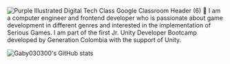 ![Purple Illustrated Digital Tech Class Google Classroom Header (6)](https://user-images.githubusercontent.com/44000056/215909129-a94debc6-4b3e-49bb-aa53-f5088be285f1.png)
 💬 I am a computer engineer and frontend developer who is passionate about game development in different genres and interested in the implementation of Serious Games. I am part of the first Jr. Unity Developer Bootcamp developed by Generation Colombia with the support of Unity.
 
![Gaby030300's GitHub stats](https://github-readme-stats.vercel.app/api?username=Gaby030300&show_icons=true&theme=radical)

<!--
**Gaby030300/Gaby030300** is a ✨ _special_ ✨ repository because its `README.md` (this file) appears on your GitHub profile.

Here are some ideas to get you started:

- 🔭 I’m currently working on ... Something
- 🌱 I’m currently learning ...
- 👯 I’m looking to collaborate on ...
- 🤔 I’m looking for help with ...
- 💬 Ask me about ...
- 📫 How to reach me: ...
- 😄 Pronouns: ...
- ⚡ Fun fact: ...
-->
